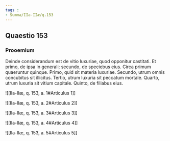 ```yaml
---
tags : 
- Summa/IIa-IIæ/q.153
---
```


## Quaestio 153

### Prooemium

Deinde considerandum est de vitio luxuriae, quod opponitur castitati. Et primo, de ipsa in generali; secundo, de speciebus eius. Circa primum quaeruntur quinque. Primo, quid sit materia luxuriae. Secundo, utrum omnis concubitus sit illicitus. Tertio, utrum luxuria sit peccatum mortale. Quarto, utrum luxuria sit vitium capitale. Quinto, de filiabus eius.

![[IIa-IIæ, q. 153, a. 1#Articulus 1]]

![[IIa-IIæ, q. 153, a. 2#Articulus 2]]

![[IIa-IIæ, q. 153, a. 3#Articulus 3]]

![[IIa-IIæ, q. 153, a. 4#Articulus 4]]

![[IIa-IIæ, q. 153, a. 5#Articulus 5]]

